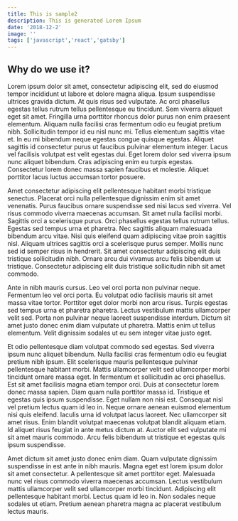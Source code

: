```yaml
---
title: This is sample2
description: This is generated Lorem Ipsum
date: '2018-12-2'
image: ''
tags: ['javascript','react','gatsby']
---
```


## Why do we use it?

Lorem ipsum dolor sit amet, consectetur adipiscing elit, sed do eiusmod tempor incididunt ut labore et dolore magna aliqua. Ipsum suspendisse ultrices gravida dictum. At quis risus sed vulputate. Ac orci phasellus egestas tellus rutrum tellus pellentesque eu tincidunt. Sem viverra aliquet eget sit amet. Fringilla urna porttitor rhoncus dolor purus non enim praesent elementum. Aliquam nulla facilisi cras fermentum odio eu feugiat pretium nibh. Sollicitudin tempor id eu nisl nunc mi. Tellus elementum sagittis vitae et. In eu mi bibendum neque egestas congue quisque egestas. Aliquet sagittis id consectetur purus ut faucibus pulvinar elementum integer. Lacus vel facilisis volutpat est velit egestas dui. Eget lorem dolor sed viverra ipsum nunc aliquet bibendum. Cras adipiscing enim eu turpis egestas. Consectetur lorem donec massa sapien faucibus et molestie. Aliquet porttitor lacus luctus accumsan tortor posuere.

Amet consectetur adipiscing elit pellentesque habitant morbi tristique senectus. Placerat orci nulla pellentesque dignissim enim sit amet venenatis. Purus faucibus ornare suspendisse sed nisi lacus sed viverra. Vel risus commodo viverra maecenas accumsan. Sit amet nulla facilisi morbi. Sagittis orci a scelerisque purus. Orci phasellus egestas tellus rutrum tellus. Egestas sed tempus urna et pharetra. Nec sagittis aliquam malesuada bibendum arcu vitae. Nisi quis eleifend quam adipiscing vitae proin sagittis nisl. Aliquam ultrices sagittis orci a scelerisque purus semper. Mollis nunc sed id semper risus in hendrerit. Sit amet consectetur adipiscing elit duis tristique sollicitudin nibh. Ornare arcu dui vivamus arcu felis bibendum ut tristique. Consectetur adipiscing elit duis tristique sollicitudin nibh sit amet commodo.

Ante in nibh mauris cursus. Leo vel orci porta non pulvinar neque. Fermentum leo vel orci porta. Eu volutpat odio facilisis mauris sit amet massa vitae tortor. Porttitor eget dolor morbi non arcu risus. Turpis egestas sed tempus urna et pharetra pharetra. Lectus vestibulum mattis ullamcorper velit sed. Porta non pulvinar neque laoreet suspendisse interdum. Dictum sit amet justo donec enim diam vulputate ut pharetra. Mattis enim ut tellus elementum. Velit dignissim sodales ut eu sem integer vitae justo eget.

Et odio pellentesque diam volutpat commodo sed egestas. Sed viverra ipsum nunc aliquet bibendum. Nulla facilisi cras fermentum odio eu feugiat pretium nibh ipsum. Elit scelerisque mauris pellentesque pulvinar pellentesque habitant morbi. Mattis ullamcorper velit sed ullamcorper morbi tincidunt ornare massa eget. In fermentum et sollicitudin ac orci phasellus. Est sit amet facilisis magna etiam tempor orci. Duis at consectetur lorem donec massa sapien. Diam quam nulla porttitor massa id. Tristique et egestas quis ipsum suspendisse. Eget nullam non nisi est. Consequat nisl vel pretium lectus quam id leo in. Neque ornare aenean euismod elementum nisi quis eleifend. Iaculis urna id volutpat lacus laoreet. Nec ullamcorper sit amet risus. Enim blandit volutpat maecenas volutpat blandit aliquam etiam. Id aliquet risus feugiat in ante metus dictum at. Auctor elit sed vulputate mi sit amet mauris commodo. Arcu felis bibendum ut tristique et egestas quis ipsum suspendisse.

Amet dictum sit amet justo donec enim diam. Quam vulputate dignissim suspendisse in est ante in nibh mauris. Magna eget est lorem ipsum dolor sit amet consectetur. A pellentesque sit amet porttitor eget. Malesuada nunc vel risus commodo viverra maecenas accumsan. Lectus vestibulum mattis ullamcorper velit sed ullamcorper morbi tincidunt. Adipiscing elit pellentesque habitant morbi. Lectus quam id leo in. Non sodales neque sodales ut etiam. Pretium aenean pharetra magna ac placerat vestibulum lectus mauris.